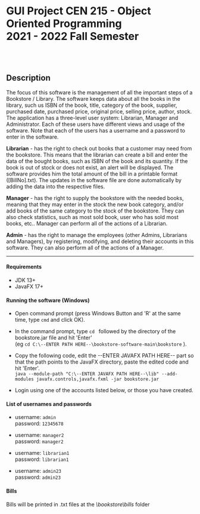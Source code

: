 <h1> GUI Project CEN 215 - Object Oriented Programming<br/>2021 - 2022 Fall Semester</h1><br/><br/>



<h2> Description </h2>
The focus of this software is the management of all the important steps of a Bookstore / Library. The software keeps data about all
the books in the library, such us ISBN of the book, title, category of the book, supplier, purchased date, purchased price,
original price, selling price, author, stock.
The application has a three-level user system: Librarian, Manager and Administrator. Each of these users have different
views and usage of the software. Note that each of the users has a username and a password to enter in the software.<br/>

**Librarian** - has the right to check out books that a customer may need from the bookstore. This means that the
librarian can create a bill and enter the data of the bought books, such as ISBN of the book and its quantity. If the
book is out of stock or does not exist, an alert will be displayed. The software provides him the total amount
of the bill in a printable format ([BillNo].txt). The updates in the software file are done
automatically by adding the data into the respective files.<br/>

**Manager** - has the right to supply the bookstore with the needed books, meaning that they may enter in the
stock the new book category, and/or add books of the same category to the stock of the bookstore.
They can also check statistics, such as most sold book, user who has sold most books, etc.. Manager can perform all of the actions of a Librarian.<br>

**Admin** - has the right to manage the employees (other Admins, Librarians and Managers), by registering, modifying, and deleting their accounts in this software. They can also perform all of the actions of a Manager.

---

#### Requirements
- JDK 13+
- JavaFX 17+

#### Running the software (Windows)
- Open command prompt (press Windows Button and 'R' at the same time, type `cmd` and click OK).

- In the command prompt, type `cd ` followed by the directory of the bookstore.jar file and hit 'Enter'<br/>(eg `cd C:\--ENTER PATH HERE--\bookstore-software-main\bookstore` ).

- Copy the following code, edit the --ENTER JAVAFX PATH HERE-- part so that the path points to the JavaFX directory, paste the edited code and hit 'Enter'.<br/>`java --module-path "C:\--ENTER JAVAFX PATH HERE--\lib" --add-modules javafx.controls,javafx.fxml -jar bookstore.jar`

- Login using one of the accounts listed below, or those you have created.

#### List of usernames and passwords

- username: `admin`<br/>password: `12345678`

- username: `manager2`<br/>password: `manager2`

- username: `librarian1`<br/>password: `librarian1`

- username: `admin23`<br/>password: `admin23`

#### Bills
Bills will be printed in .txt files at the *\bookstore\bills* folder
